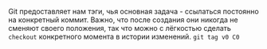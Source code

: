 Git предоставляет нам тэги, чья основная задача - ссылаться постоянно на конкретный коммит.
Важно, что после создания они никогда не сменяют своего положения, так что можно с лёгкостью сделать `checkout` конкретного момента в истории изменений.
`git tag v0 C0`
